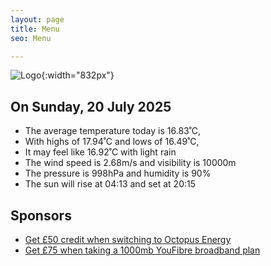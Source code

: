 ```yaml
---
layout: page
title: Menu
seo: Menu

---
```


![Logo](/images/logo.jpg){:width="832px"}

<!-- weather_marker starts -->
## On Sunday, 20 July 2025

- The average temperature today is 16.83˚C,
- With highs of 17.94˚C and lows of 16.49˚C,
- It may feel like 16.92˚C with light rain
- The wind speed is 2.68m/s and visibility is 10000m
- The pressure is 998hPa and humidity is 90%
- The sun will rise at 04:13 and set at 20:15

<!-- weather_marker ends -->

## Sponsors

- [Get £50 credit when switching to Octopus Energy](https://bit.ly/3oD1nnS)
- [Get £75 when taking a 1000mb YouFibre broadband plan](https://aklam.io/91zWhU?)
